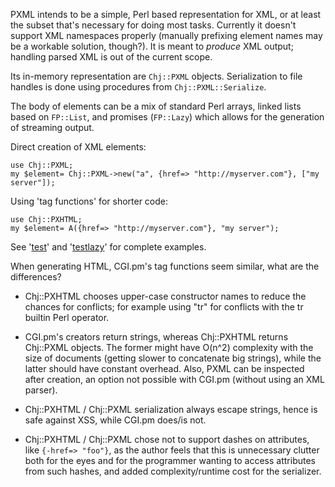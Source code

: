 PXML intends to be a simple, Perl based representation for XML, or at
least the subset that's necessary for doing most tasks. Currently it
doesn't support XML namespaces properly (manually prefixing element
names may be a workable solution, though?). It is meant to *produce*
XML output; handling parsed XML is out of the current scope. 

Its in-memory representation are `Chj::PXML` objects. Serialization to
file handles is done using procedures from
`Chj::PXML::Serialize`. 

The body of elements can be a mix of standard Perl arrays, linked
lists based on `FP::List`, and promises (`FP::Lazy`) which
allows for the generation of streaming output.

Direct creation of XML elements:

    use Chj::PXML;
    my $element= Chj::PXML->new("a", {href=> "http://myserver.com"}, ["my server"]);

Using 'tag functions' for shorter code:

    use Chj::PXHTML;
    my $element= A({href=> "http://myserver.com"}, "my server");

See '[test](test)' and '[testlazy](testlazy)' for complete examples.


When generating HTML, CGI.pm's tag functions seem similar, what are
the differences?

 - Chj::PXHTML chooses upper-case constructor names to reduce the
   chances for conflicts; for example using "tr" for <TR></TR>
   conflicts with the tr builtin Perl operator.

 - CGI.pm's creators return strings, whereas Chj::PXHTML returns
   Chj::PXML objects. The former might have O(n^2) complexity with the
   size of documents (getting slower to concatenate big strings),
   while the latter should have constant overhead. Also, PXML can be
   inspected after creation, an option not possible with CGI.pm
   (without using an XML parser).

 - Chj::PXHTML / Chj::PXML serialization always escape strings, hence
   is safe against XSS, while CGI.pm does/is not.

 - Chj::PXHTML / Chj::PXML chose not to support dashes on attributes,
   like `{-href=> "foo"}`, as the author feels that this is unnecessary
   clutter both for the eyes and for the programmer wanting to access
   attributes from such hashes, and added complexity/runtime cost for
   the serializer.

